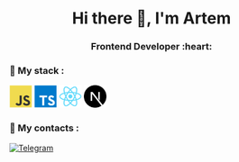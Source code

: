 <h1 align="center">Hi there 👋, I'm Artem</h1>
<h3 align="center">Frontend Developer :heart:</h3>

### 🧰 My stack :
<div>
  <img src="https://github.com/devicons/devicon/blob/master/icons/javascript/javascript-original.svg" title="JavaScript" alt="JavaScript" width="40"/>
  <img src="https://github.com/devicons/devicon/blob/master/icons/typescript/typescript-original.svg" title="TypeScript" alt="TypeScript" width="40"/>
  <img src="https://github.com/devicons/devicon/blob/master/icons/react/react-original.svg" title="React" width="40" height="40"/>
  <img src="https://github.com/devicons/devicon/blob/master/icons/nextjs/nextjs-plain.svg" title="Next" width="40" height="40"/>
</div>

### 📱 My contacts :
[![Telegram](https://img.shields.io/badge/-Telegram-333?style=for-the-badge&logo=telegram&logoColor=27A0D9)](https://t.me/selfex)
